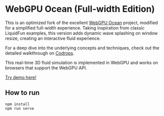 # WebGPU Ocean (Full-width Edition)

This is an optimized fork of the excellent [WebGPU Ocean](https://github.com/matsuoka-601/WebGPU-Ocean) project, modified for a simplified full-width experience. Taking inspiration from classic LiquidFun examples, this version adds dynamic wave splashing on window resize, creating an interactive fluid experience. 

For a deep dive into the underlying concepts and techniques, check out the detailed walkthrough on [Codrops](https://tympanus.net/codrops/2025/02/26/webgpu-fluid-simulations-high-performance-real-time-rendering/).

This real-time 3D fluid simulation is implemented in WebGPU and works on browsers that support the WebGPU API.

[Try demo here!](https://ocean.addy.ie)

## How to run
```
npm install
npm run serve
```
